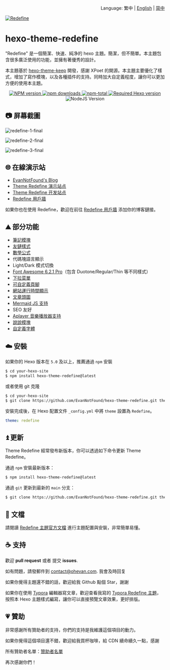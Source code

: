 <div align="right">
  Language:
  繁中
  | <a title="Chinese" href="README.md">English</a>
  | <a title="Chinese" href="README_zh-CN.md">简中</a>
</div>

<a href="https://redefine.ohevan.com"><img align="center" src="https://user-images.githubusercontent.com/68590232/226141917-68124e8f-fde0-4edd-b86d-c62932ec369a.png"  alt="Redefine"></a>



# hexo-theme-redefine

"Redefine" 是一個簡潔、快速、純净的 hexo 主題。簡潔，但不簡單。本主題包含很多廣泛使用的功能，並擁有著優秀的設計。

本主題基於 [hexo-theme-keep](https://github.com/XPoet/hexo-theme-keep) 開發，感謝 XPoet 的開源。本主題主要優化了樣式，增加了寫作模塊，以及各種插件的支持。同時加大自定義程度，讓你可以更加方便的使用本主題。

<p align="center">
    <a href="https://www.npmjs.com/package/hexo-theme-redefine">
        <img src="https://img.shields.io/npm/v/hexo-theme-redefine?color=F38181&amp;label=version&amp;logo=npm&amp;logoColor=F38181&amp;style=for-the-badge" referrerpolicy="no-referrer" alt="NPM version" />
    </a>
    <a href="https://www.npmjs.com/package/hexo-theme-redefine">
        <img src="https://img.shields.io/npm/dw/hexo-theme-redefine?color=FCE38A&amp;logo=npm&amp;logoColor=FCE38A&amp;style=for-the-badge" referrerpolicy="no-referrer" alt="npm downloads" />
    </a>
    <a href="https://www.npmjs.com/package/hexo-theme-redefine">
        <img src="https://img.shields.io/npm/dt/hexo-theme-redefine?color=95E1D3&amp;label=total&amp;logo=npm&amp;logoColor=95E1D3&amp;style=for-the-badge" referrerpolicy="no-referrer" alt="npm-total" />
    </a>
    <a href="https://hexo.io"><img src="https://img.shields.io/badge/hexo-%3E=5.0.0-8caaee?style=for-the-badge&amp;logo=hexo&amp;logoColor=8caaee" referrerpolicy="no-referrer" alt="Required Hexo version" /></a>
    <img src="https://img.shields.io/badge/node-%3E=12.0-a6d189?style=for-the-badge&amp;logo=node.js&amp;logoColor=a6d189" referrerpolicy="no-referrer" alt="NodeJS Version" />
</p>



## 📷 屏幕截圖

![redefine-1-final](https://user-images.githubusercontent.com/68590232/228013035-a254e19d-18b7-4a40-b769-a5d0d075fe89.png)

![redefine-2-final](https://user-images.githubusercontent.com/68590232/228013043-8df44917-8af9-443c-951a-ceec6663b988.png)

![redefine-3-final](https://user-images.githubusercontent.com/68590232/228013046-92c3e5b0-9ef3-4203-a0d3-ddf8d5ff3996.png)


## 🌐 在線演示站

- [EvanNotFound's Blog](https://ohevan.com)
- [Theme Redefine 演示站点](https://redefine.ohevan.com)
- [Theme Redefine 开发站点](https://redefine-dev.ohevan.com)
- [Redefine 用戶牆](https://redefine.ohevan.com/showcase)

如果你也在使用 Redefine，歡迎在前往 [Redefine 用戶牆](https://redefine.ohevan.com/showcase) 添加你的博客鏈接。

## ⛰️ 部分功能

- [筆記模塊](https://redefine-docs.ohevan.com/modules/notes)
- [友鏈樣式](https://redefine-docs.ohevan.com/page_templates/friends)
- [數學公式](https://redefine-docs.ohevan.com/plugins/mathjax)
- 代碼塊語言顯示
- Light/Dark 模式切換
- [Font Awesome 6.2.1 Pro](https://redefine-docs.ohevan.com/basic/fontawesome)（包含 Duotone/Regular/Thin 等不同樣式）
- [下拉菜單](https://redefine-docs.ohevan.com/dhome/navbar#%E9%93%BE%E6%8E%A5%E5%88%97%E8%A1%A8)
- [可自定義頁腳](https://redefine-docs.ohevan.com/footer)
- [網站運行時間顯示](https://redefine-docs.ohevan.com/footer#%E8%BF%90%E8%A1%8C%E6%97%B6%E9%97%B4)
- [文章頭圖](https://redefine-docs.ohevan.com/article_customize/banner)
- [Mermaid JS 支持](https://redefine-docs.ohevan.com/plugins/mermaid)
- SEO 友好
- [Aplayer 音樂播放器支持](https://redefine-docs.ohevan.com/plugins/aplayer)
- [說說模塊](https://redefine-docs.ohevan.com/shuoshuo)
- [自定義字體](https://redefine-docs.ohevan.com/basic/global#%E8%87%AA%E5%AE%9A%E4%B9%89%E5%AD%97%E4%BD%93)

## ☁️ 安裝

如果你的 Hexo 版本在 `5.0` 及以上，推薦通過 `npm` 安裝

```sh
$ cd your-hexo-site
$ npm install hexo-theme-redefine@latest
```

或者使用 git 克隆

```sh
$ cd your-hexo-site
$ git clone https://github.com/EvanNotFound/hexo-theme-redefine.git themes/redefine
```

安裝完成後，在 Hexo 配置文件 `_config.yml` 中將 `theme` 設置為 `Redefine`。

```yaml
theme: redefine
```



## ⏫ 更新

Theme Redefine 經常發布新版本，你可以透過如下命令更新 Theme Redefine。

通過 `npm` 安裝最新版本：

```sh
$ npm install hexo-theme-redefine@latest
```

通過 `git` 更新到最新的 `main` 分支：

```sh
$ git clone https://github.com/EvanNotFound/hexo-theme-redefine.git themes/redefine
```



## 📄 文檔

請閱讀 [Redefine 主題官方文檔](https://redefine-docs.ohevan.com/) 進行主題配置與安裝，非常簡單易懂。

## ☕ 支持

歡迎 **pull request** 或者 提交 **issues**.

如有問題，請發郵件到 [contact@ohevan.com](mailto:contact@ohevan.com). 我會及時回复

如果你覺得主題還不錯的話，歡迎給我 Github 點個 Star，謝謝

如果你在使用 [Typora](https://typora.io/) 編輯器寫文章，歡迎查看我寫的 [Typora Redefine 主題](https://github.com/EvanNotFound/typora-theme-redefine)，按照本 Hexo 主題樣式編寫，讓你可以直接預覽文章效果，更好排版。

## 💗 贊助

非常感謝所有贊助者的支持，你們的支持是我維護這個項目的動力。

如果你覺得這個項目還不錯，歡迎給我買杯咖啡，給 CDN 續命續久一點，感謝

所有贊助者名單：[贊助者名單](https://github.com/EvanNotFound/hexo-theme-redefine/blob/dev/DONATION.md)

再次感謝你們！